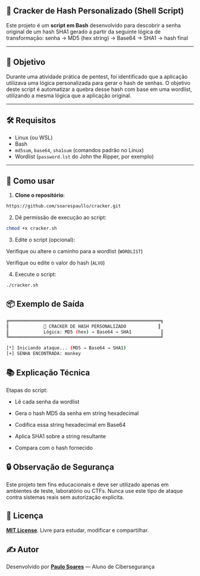 ## 🔐 Cracker de Hash Personalizado (Shell Script)

Este projeto é um **script em Bash** desenvolvido para descobrir a senha original de um hash SHA1 gerado a partir da seguinte lógica de transformação:
senha → MD5 (hex string) → Base64 → SHA1 → hash final

---

## 🎯 Objetivo

Durante uma atividade prática de pentest, foi identificado que a aplicação utilizava uma lógica personalizada para gerar o hash de senhas. O objetivo deste script é automatizar a quebra desse hash com base em uma wordlist, utilizando a mesma lógica que a aplicação original.

---

## 🛠️ Requisitos

- Linux (ou WSL)
- Bash
- `md5sum`, `base64`, `sha1sum` (comandos padrão no Linux)
- Wordlist (`password.lst` do John the Ripper, por exemplo)

---

## 🚀 Como usar

1. **Clone o repositório**:

```bash
https://github.com/soarespaullo/cracker.git
```
   
2. Dê permissão de execução ao script:

```bash
chmod +x cracker.sh
```

3. Edite o script (opcional):

Verifique ou altere o caminho para a wordlist (`WORDLIST`)

Verifique ou edite o valor do hash (`ALVO`)

4. Execute o script:

```
./cracker.sh
```

## 📦 Exemplo de Saída

```bash
╔═════════════════════════════════════════════════════════╗
║             🔐 CRACKER DE HASH PERSONALIZADO            ║
║             Lógica: MD5 (hex) → Base64 → SHA1           ║
╚═════════════════════════════════════════════════════════╝

[*] Iniciando ataque... (MD5 → Base64 → SHA1)
[+] SENHA ENCONTRADA: monkey
```

## 📚 Explicação Técnica

Etapas do script:

- Lê cada senha da wordlist

- Gera o hash MD5 da senha em string hexadecimal

- Codifica essa string hexadecimal em Base64

- Aplica SHA1 sobre a string resultante

- Compara com o hash fornecido

## 🔒 Observação de Segurança

Este projeto tem fins educacionais e deve ser utilizado apenas em ambientes de teste, laboratório ou CTFs.
Nunca use este tipo de ataque contra sistemas reais sem autorização explícita.

## 📄 Licença

**[MIT License](https://github.com/soarespaullo/cracker/blob/main/LICENSE)**. Livre para estudar, modificar e compartilhar.

## ✍️ Autor

Desenvolvido por **[Paulo Soares](https://soarespaullo.github.io)** — Aluno de Cibersegurança
